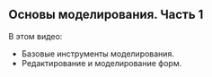 ## Основы моделирования. Часть 1

В этом видео:

- Базовые инструменты моделирования.
- Редактирование и моделирование форм.

[](https://player.softculture.cc/embed/MRM/MRM_1.12.06_L1-1_Mass)
